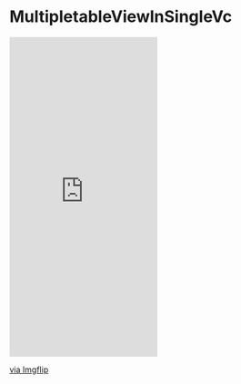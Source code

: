 # MultipletableViewInSingleVc

<div style="width:260px;max-width:100%;"><div style="height:0;padding-bottom:216.15%;position:relative;"><iframe width="260" height="562" style="position:absolute;top:0;left:0;width:100%;height:100%;" frameBorder="0" src="https://imgflip.com/embed/5bf309"></iframe></div><p><a href="https://imgflip.com/gif/5bf309">via Imgflip</a></p></div>
